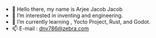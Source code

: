 - 👋 Hello there, my name is Arjee Jacob Jacob
- 👀 I’m interested in inventing and engineering.
- 🌱 I’m currently learning , Yocto Project, Rust, and Godot.
- 📫 E-mail : dnv786@zebra.com

<!---
dnv786/dnv786 is a ✨ special ✨ repository because its `README.md` (this file) appears on your GitHub profile.
You can click the Preview link to take a look at your changes.
--->
